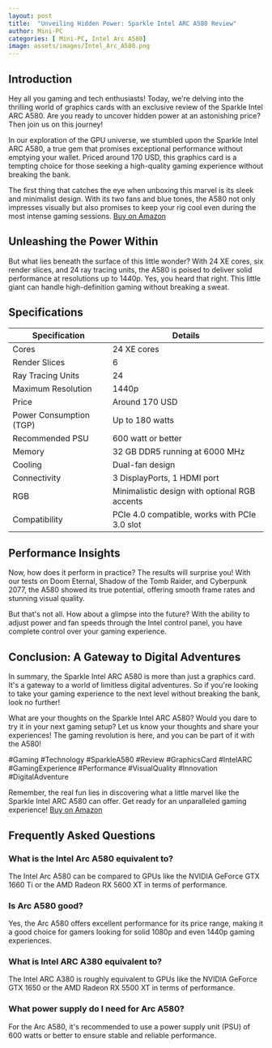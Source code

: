 ```yaml
---
layout: post
title:  "Unveiling Hidden Power: Sparkle Intel ARC A580 Review"
author: Mini-PC
categories: [ Mini-PC, Intel Arc A580]
image: assets/images/Intel_Arc_A580.png
---
```


## Introduction

Hey all you gaming and tech enthusiasts! Today, we're delving into the thrilling world of graphics cards with an exclusive review of the Sparkle Intel ARC A580. Are you ready to uncover hidden power at an astonishing price? Then join us on this journey!

In our exploration of the GPU universe, we stumbled upon the Sparkle Intel ARC A580, a true gem that promises exceptional performance without emptying your wallet. Priced around 170 USD, this graphics card is a tempting choice for those seeking a high-quality gaming experience without breaking the bank.

The first thing that catches the eye when unboxing this marvel is its sleek and minimalist design. With its two fans and blue tones, the A580 not only impresses visually but also promises to keep your rig cool even during the most intense gaming sessions. [Buy on Amazon](https://amzn.to/3uDzCnR)

## Unleashing the Power Within

But what lies beneath the surface of this little wonder? With 24 XE cores, six render slices, and 24 ray tracing units, the A580 is poised to deliver solid performance at resolutions up to 1440p. Yes, you heard that right. This little giant can handle high-definition gaming without breaking a sweat.

## Specifications

| Specification            | Details                                        |
|--------------------------|------------------------------------------------|
| Cores                    | 24 XE cores                                    |
| Render Slices            | 6                                              |
| Ray Tracing Units        | 24                                             |
| Maximum Resolution       | 1440p                                          |
| Price                    | Around 170 USD                                 |
| Power Consumption (TGP)  | Up to 180 watts                                |
| Recommended PSU          | 600 watt or better                             |
| Memory                   | 32 GB DDR5 running at 6000 MHz                |
| Cooling                  | Dual-fan design                                |
| Connectivity             | 3 DisplayPorts, 1 HDMI port                    |
| RGB                      | Minimalistic design with optional RGB accents |
| Compatibility            | PCIe 4.0 compatible, works with PCIe 3.0 slot |


## Performance Insights

Now, how does it perform in practice? The results will surprise you! With our tests on Doom Eternal, Shadow of the Tomb Raider, and Cyberpunk 2077, the A580 showed its true potential, offering smooth frame rates and stunning visual quality.

But that's not all. How about a glimpse into the future? With the ability to adjust power and fan speeds through the Intel control panel, you have complete control over your gaming experience.

## Conclusion: A Gateway to Digital Adventures

In summary, the Sparkle Intel ARC A580 is more than just a graphics card. It's a gateway to a world of limitless digital adventures. So if you're looking to take your gaming experience to the next level without breaking the bank, look no further!

What are your thoughts on the Sparkle Intel ARC A580? Would you dare to try it in your next gaming setup? Let us know your thoughts and share your experiences! The gaming revolution is here, and you can be part of it with the A580!

#Gaming #Technology #SparkleA580 #Review #GraphicsCard #IntelARC #GamingExperience #Performance #VisualQuality #Innovation #DigitalAdventure

Remember, the real fun lies in discovering what a little marvel like the Sparkle Intel ARC A580 can offer. Get ready for an unparalleled gaming experience! [Buy on Amazon](https://amzn.to/3uDzCnR)


## Frequently Asked Questions

### What is the Intel Arc A580 equivalent to?

The Intel Arc A580 can be compared to GPUs like the NVIDIA GeForce GTX 1660 Ti or the AMD Radeon RX 5600 XT in terms of performance.

### Is Arc A580 good?

Yes, the Arc A580 offers excellent performance for its price range, making it a good choice for gamers looking for solid 1080p and even 1440p gaming experiences.

### What is Intel ARC A380 equivalent to?

The Intel ARC A380 is roughly equivalent to GPUs like the NVIDIA GeForce GTX 1650 or the AMD Radeon RX 5500 XT in terms of performance.

### What power supply do I need for Arc A580?

For the Arc A580, it's recommended to use a power supply unit (PSU) of 600 watts or better to ensure stable and reliable performance.

